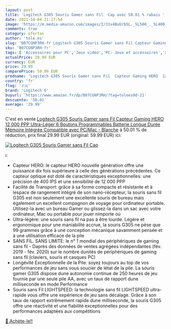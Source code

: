 ```yaml
---
layout: post
title: 'Logitech G305 Souris Gamer sans Fil  Cap avec 50.01 % rabais '
date: 2021-10-04 21:17:54
image: 'https://m.media-amazon.com/images/I/31v4BuUrb5L._SL500_._SL400_.jpg'
comments: true
category: ofertas
author: 'tole.es'
slug: 'B07CGNP3RH-fr Logitech G305 Souris Gamer sans Fil Capteur Gaming HERO 12...'
sku: 'B07CGNP3RH-fr'
tags: [ 'Accessoires pour PC','Jeux vidéo','PC: Jeux et accessoires','Souris gaming pour PC','logitech g', ]
actualPrice: 29.99 EUR
currency: EUR
price: 29.99
comparePrice: 59.99 EUR
prodname: 'Logitech G305 Souris Gamer sans Fil  Capteur Gaming HERO  12 000 PPP  Ultra-Léger  6 Boutons Programmables  Batterie Longue Durée  Mémoire Intégrée  Compatible avec PC/Mac - Blanche'
country: 'fr'
flag: '🇫🇷'
brand: 'Logitech G'
buyurl: 'https://www.amazon.fr/dp/B07CGNP3RH/?tag=tolees0d-21'
descuento: '50.01'
average: '29.99'
---
```


C'est en vente [Logitech G305 Souris Gamer sans Fil  Capteur Gaming HERO  12 000 PPP  Ultra-Léger  6 Boutons Programmables  Batterie Longue Durée  Mémoire Intégrée  Compatible avec PC/Mac - Blanche](https://www.amazon.fr/dp/B07CGNP3RH/?tag=tolees0d-21)  à  50.01 % de réduction, prix final  29.99 EUR (original: 59.99 EUR) ici:

[![Logitech G305 Souris Gamer sans Fil  Cap](https://m.media-amazon.com/images/I/31v4BuUrb5L._SL500_._SL400_.jpg)](https://www.amazon.fr/dp/B07CGNP3RH/?tag=tolees0d-21)

ℹ️:

- Capteur HERO: le capteur HERO nouvelle génération offre une puissance dix fois supérieure à celle des générations précédentes. Ce capteur optique est doté de caractéristiques exceptionnelles: une précision de 400 IPS et une sensibilité de 12 000 PPP
- Facilité de Transport: grâce à sa forme compacte et résistante et à lespace de rangement intégré de son nano-récepteur, la souris sans fil G305 est non seulement une excellente souris de bureau mais également un excellent compagnon de voyage pour ordinateur portable. Utilisez-la avec un bureau Gamer ou glissez-la dans un sac avec votre ordinateur, Mac ou portable pour jouer nimporte où
- Ultra-légère: une souris sans fil na pas à être lourde. Légère et ergonomique pour une maniabilité accrue, la souris G305 ne pèse que 99 grammes grâce à une conception mécanique savamment pensée et à une utilisation efficace de la pile
- SANS FIL. SANS LIMITE: le n° 1 mondial des périphériques de gaming sans fil - Daprès des données de ventes agrégées indépendantes (fév. 2019 - fév. 2020) sur le nombre dunités de périphériques de gaming sans fil (claviers, souris et casques PC)
- Longévité Exceptionnelle de la Pile: soyez toujours au top de vos performances de jeu sans vous soucier de létat de la pile. La souris gamer G305 dispose dune autonomie continue de 250 heures de jeu fournie par une seule pile AA, avec un taux de rapport dune milliseconde en mode Performance
- Souris sans Fil LIGHTSPEED: la technologie sans fil LIGHTSPEED ultra-rapide vous offre une expérience de jeu sans décalage. Grâce à son taux de rapport extrêmement rapide dune milliseconde, la souris G305 offre une réactivité et une fiabilité exceptionnelles pour des performances adaptées aux compétitions

[🛒 Achète-le!!](https://www.amazon.fr/dp/B07CGNP3RH/?tag=tolees0d-21)
